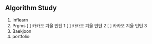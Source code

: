 ## Algorithm Study
1. Inflearn
2. Prgms
[ ] 카카오 겨울 인턴 1 
[ ] 카카오 겨울 인턴 2
[ ] 카카오 겨울 인턴 3
3. Baekjoon
4. portfolio
